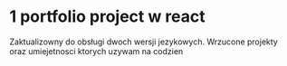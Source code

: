 # 1 portfolio project w react 

Zaktualizowny do obsługi dwoch wersji jezykowych. Wrzucone projekty oraz umiejetnosci ktorych uzywam na codzien
